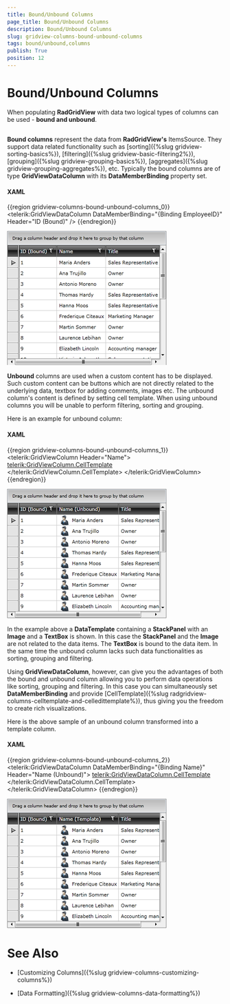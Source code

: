 ```yaml
---
title: Bound/Unbound Columns
page_title: Bound/Unbound Columns
description: Bound/Unbound Columns
slug: gridview-columns-bound-unbound-columns
tags: bound/unbound,columns
publish: True
position: 12
---
```


# Bound/Unbound Columns



When populating __RadGridView__ with data two logical types of columns can be used - __bound and unbound__.
      

## 

__Bound columns__ represent the data from __RadGridView's__ ItemsSource. They support data related functionality such as [sorting]({%slug gridview-sorting-basics%}), [filtering]({%slug gridview-basic-filtering2%}), [grouping]({%slug gridview-grouping-basics%}), [aggregates]({%slug gridview-grouping-aggregates%}), etc. Typically the bound columns are of type __GridViewDataColumn__ with its __DataMemberBinding__ property set.

#### __XAML__

{{region gridview-columns-bound-unbound-columns_0}}
	<telerik:GridViewDataColumn DataMemberBinding="{Binding EmployeeID}"
	                                Header="ID (Bound)" />
	{{endregion}}

![](images/RadGridView_BoundUnboundColumns_1.png)

__Unbound__ columns are used when a custom content has to be displayed. Such custom content can be buttons which are not directly related to the underlying data, textbox for adding comments, images etc. The unbound column's content is defined by setting cell template. When using unbound columns you will be unable to perform filtering, sorting and grouping.

Here is an example for unbound column:

#### __XAML__

{{region gridview-columns-bound-unbound-columns_1}}
	<telerik:GridViewColumn Header="Name">
				<telerik:GridViewColumn.CellTemplate>
	        <DataTemplate>
	            <StackPanel Orientation="Horizontal">
	                <Image Stretch="None"
	                       Source="../../Images/User.png"
	                       Margin="0,0,5,0" />
	                <TextBlock Text="{Binding Name}"
	                           VerticalAlignment="Center" />
	            </StackPanel>
	        </DataTemplate>
				</telerik:GridViewColumn.CellTemplate>
	</telerik:GridViewColumn>
	{{endregion}}

![](images/RadGridView_BoundUnboundColumns_2.png)

In the example above a __DataTemplate__ containing a __StackPanel__ with an __Image__ and a __TextBox__ is shown. In this case the __StackPanel__ and the __Image__ are not related to the data items. The __TextBox__ is bound to the data item. In the same time the unbound column lacks such data functionalities as sorting, grouping and filtering. 

Using __GridViewDataColumn__, however, can give you the advantages of both the bound and unbound column allowing you to perform data operations like sorting, grouping and filtering. In this case you can simultaneously set __DataMemberBinding__ and provide [CellTemplate]({%slug radgridview-columns-celltemplate-and-celledittemplate%}), thus giving you the freedom to create rich visualizations. 

Here is the above sample of an unbound column transformed into a template column.

#### __XAML__

{{region gridview-columns-bound-unbound-columns_2}}
	<telerik:GridViewDataColumn DataMemberBinding="{Binding Name}" Header="Name (Unbound)">
				<telerik:GridViewDataColumn.CellTemplate>
	        <DataTemplate>
	            <StackPanel Orientation="Horizontal">
	                <Image Stretch="None"
	                       Source="../../Images/User.png"
	                       Margin="0,0,5,0" />
	                <TextBlock Text="{Binding Name}"
	                           VerticalAlignment="Center" />
	            </StackPanel>
	        </DataTemplate>
				</telerik:GridViewDataColumn.CellTemplate>
	</telerik:GridViewDataColumn>
	{{endregion}}

![](images/RadGridView_BoundUnboundColumns_3.png)

# See Also

 * [Customizing Columns]({%slug gridview-columns-customizing-columns%})

 * [Data Formatting]({%slug gridview-columns-data-formatting%})
